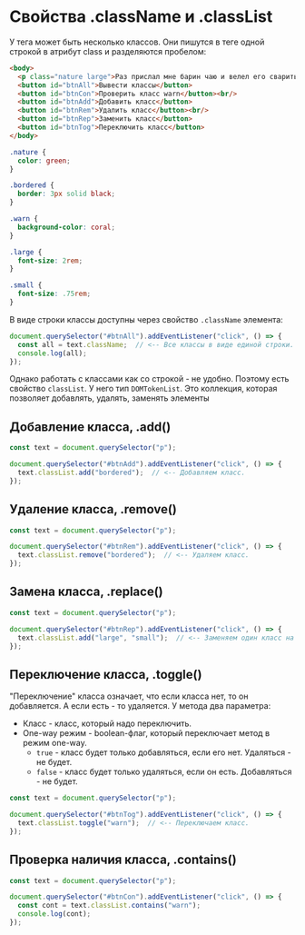 # Свойства .className и .classList

У тега может быть несколько классов. Они пишутся в теге одной строкой в атрибут class и разделяются пробелом:

```html
<body>
  <p class="nature large">Раз прислал мне барин чаю и велел его сварить.</p>
  <button id="btnAll">Вывести классы</button>
  <button id="btnCon">Проверить класс warn</button><br/>
  <button id="btnAdd">Добавить класс</button>
  <button id="btnRem">Удалить класс</button><br/>
  <button id="btnRep">Заменить класс</button>
  <button id="btnTog">Переключить класс</button>
</body>
```

```css
.nature {
  color: green;
}

.bordered {
  border: 3px solid black;
}

.warn {
  background-color: coral;
}

.large {
  font-size: 2rem;
}

.small {
  font-size: .75rem;
}
```

В виде строки классы доступны через свойство `.className` элемента:

```javascript
document.querySelector("#btnAll").addEventListener("click", () => {
  const all = text.className;  // <-- Все классы в виде единой строки.
  console.log(all);
});
```

Однако работать с классами как со строкой - не удобно. Поэтому есть свойство `classList`. У него тип `DOMTokenList`. Это коллекция, которая позволяет добавлять, удалять, заменять элементы

## Добавление класса, .add()

```javascript
const text = document.querySelector("p");

document.querySelector("#btnAdd").addEventListener("click", () => {
  text.classList.add("bordered");  // <-- Добавляем класс.
});
```

## Удаление класса, .remove()

```javascript
const text = document.querySelector("p");

document.querySelector("#btnRem").addEventListener("click", () => {
  text.classList.remove("bordered");  // <-- Удаляем класс.
});
```

## Замена класса, .replace()

```javascript
const text = document.querySelector("p");

document.querySelector("#btnRep").addEventListener("click", () => {
  text.classList.add("large", "small");  // <-- Заменяем один класс на другой.
});
```

## Переключение класса, .toggle()

"Переключение" класса означает, что если класса нет, то он добавляется. А если есть - то удаляется. У метода два параметра:

* Класс - класс, который надо переключить.
* One-way режим - boolean-флаг, который переключает метод в режим one-way.
  * `true` - класс будет только добавляться, если его нет. Удаляться - не будет.
  * `false` - класс будет только удаляться, если он есть. Добавляться - не будет.

```javascript
const text = document.querySelector("p");

document.querySelector("#btnTog").addEventListener("click", () => {
  text.classList.toggle("warn");  // <-- Переключаем класс.
});
```

## Проверка наличия класса, .contains()

```javascript
const text = document.querySelector("p");

document.querySelector("#btnCon").addEventListener("click", () => {
  const cont = text.classList.contains("warn");
  console.log(cont);
});
```




